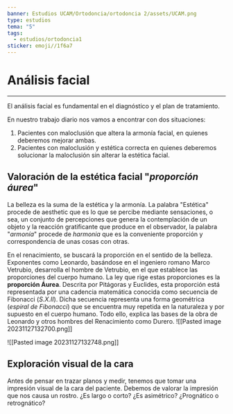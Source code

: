 ```yaml
---
banner: Estudios UCAM/Ortodoncia/ortodoncia 2/assets/UCAM.png
type: estudios
tema: "5"
tags:
  - estudios/ortodoncia1
sticker: emoji//1f6a7
---
```

# Análisis facial
___
El análisis facial es fundamental en el diagnóstico y el plan de tratamiento.

En nuestro trabajo diario nos vamos a encontrar con dos situaciones:
1. Pacientes con maloclusión que altera la armonía facial, en quienes deberemos mejorar ambas.
2. Pacientes con maloclusión y estética correcta en quienes deberemos solucionar la maloclusión sin alterar la estética facial.

## Valoración de la estética facial "_proporción áurea_"
La belleza es la suma de la estética y la armonía. La palabra "Estética" procede de aesthetic que es lo que se percibe mediante sensaciones, o sea, un conjunto de percepciones que genera la contemplación de un objeto y la reacción gratificante que produce en el observador, la palabra "_armonía_" procede de _harmonia_ que es la conveniente proporción y correspondencia de unas cosas con otras.

En el renacimiento, se buscará la proporción en el sentido de la belleza. Exponentes como Leonardo, basándose en el ingeniero romano Marco Vetrubio, desarrolla el hombre de Vetrubio, en el que establece las proporciones del cuerpo humano. La ley que rige estas proporciones es la **proporción Áurea**. Descrita por Pitágoras y Euclides, esta proporción está representada por una cadencia matemática conocida como secuencia de Fibonacci (_S.X.II_). Dicha secuencia representa una forma geométrica (_espiral de Fibonacci_) que se encuentra  muy repetida en la naturaleza y por supuesto en el cuerpo humano. Todo ello, explica las bases de la obra de Leonardo y otros hombres del Renacimiento como Durero.
![[Pasted image 20231127132700.png]]

![[Pasted image 20231127132748.png]]

## Exploración visual de la cara
Antes de pensar en trazar planos y medir, tenemos que tomar una impresión visual de la cara del paciente. Debemos de valorar la impresión que nos causa un rostro. ¿Es largo o corto? ¿Es asimétrico? ¿Prognático o retrognático?

